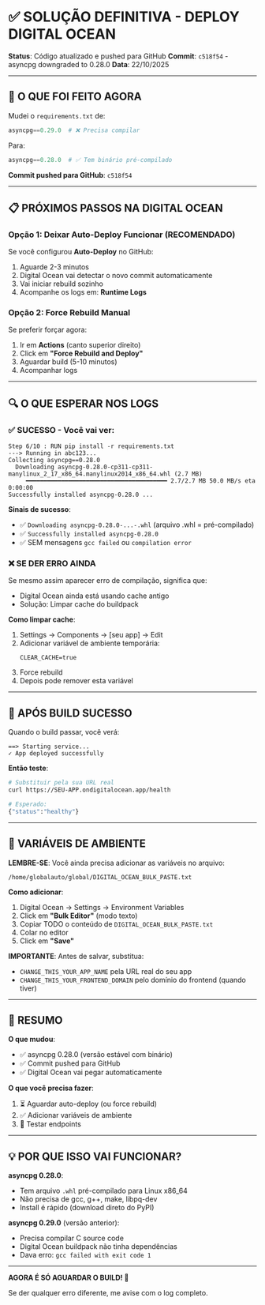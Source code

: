 # ✅ SOLUÇÃO DEFINITIVA - DEPLOY DIGITAL OCEAN

**Status**: Código atualizado e pushed para GitHub
**Commit**: `c518f54` - asyncpg downgraded to 0.28.0
**Data**: 22/10/2025

---

## 🎯 O QUE FOI FEITO AGORA

Mudei o `requirements.txt` de:
```python
asyncpg==0.29.0  # ❌ Precisa compilar
```

Para:
```python
asyncpg==0.28.0  # ✅ Tem binário pré-compilado
```

**Commit pushed para GitHub**: `c518f54`

---

## 📋 PRÓXIMOS PASSOS NA DIGITAL OCEAN

### **Opção 1: Deixar Auto-Deploy Funcionar (RECOMENDADO)**

Se você configurou **Auto-Deploy** no GitHub:

1. Aguarde 2-3 minutos
2. Digital Ocean vai detectar o novo commit automaticamente
3. Vai iniciar rebuild sozinho
4. Acompanhe os logs em: **Runtime Logs**

### **Opção 2: Force Rebuild Manual**

Se preferir forçar agora:

1. Ir em **Actions** (canto superior direito)
2. Click em **"Force Rebuild and Deploy"**
3. Aguardar build (5-10 minutos)
4. Acompanhar logs

---

## 🔍 O QUE ESPERAR NOS LOGS

### ✅ **SUCESSO** - Você vai ver:

```
Step 6/10 : RUN pip install -r requirements.txt
---> Running in abc123...
Collecting asyncpg==0.28.0
  Downloading asyncpg-0.28.0-cp311-cp311-manylinux_2_17_x86_64.manylinux2014_x86_64.whl (2.7 MB)
     ━━━━━━━━━━━━━━━━━━━━━━━━━━━━━━━━━━━━━━━━ 2.7/2.7 MB 50.0 MB/s eta 0:00:00
Successfully installed asyncpg-0.28.0 ...
```

**Sinais de sucesso**:
- ✅ `Downloading asyncpg-0.28.0-...-.whl` (arquivo .whl = pré-compilado)
- ✅ `Successfully installed asyncpg-0.28.0`
- ✅ SEM mensagens `gcc failed` ou `compilation error`

### ❌ **SE DER ERRO AINDA**

Se mesmo assim aparecer erro de compilação, significa que:
- Digital Ocean ainda está usando cache antigo
- Solução: Limpar cache do buildpack

**Como limpar cache**:
1. Settings → Components → [seu app] → Edit
2. Adicionar variável de ambiente temporária:
   ```
   CLEAR_CACHE=true
   ```
3. Force rebuild
4. Depois pode remover esta variável

---

## 🚀 APÓS BUILD SUCESSO

Quando o build passar, você verá:

```
==> Starting service...
✓ App deployed successfully
```

**Então teste**:

```bash
# Substituir pela sua URL real
curl https://SEU-APP.ondigitalocean.app/health

# Esperado:
{"status":"healthy"}
```

---

## 📝 VARIÁVEIS DE AMBIENTE

**LEMBRE-SE**: Você ainda precisa adicionar as variáveis no arquivo:
```
/home/globalauto/global/DIGITAL_OCEAN_BULK_PASTE.txt
```

**Como adicionar**:
1. Digital Ocean → Settings → Environment Variables
2. Click em **"Bulk Editor"** (modo texto)
3. Copiar TODO o conteúdo de `DIGITAL_OCEAN_BULK_PASTE.txt`
4. Colar no editor
5. Click em **"Save"**

**IMPORTANTE**: Antes de salvar, substitua:
- `CHANGE_THIS_YOUR_APP_NAME` pela URL real do seu app
- `CHANGE_THIS_YOUR_FRONTEND_DOMAIN` pelo domínio do frontend (quando tiver)

---

## 🎯 RESUMO

**O que mudou**:
- ✅ asyncpg 0.28.0 (versão estável com binário)
- ✅ Commit pushed para GitHub
- ✅ Digital Ocean vai pegar automaticamente

**O que você precisa fazer**:
1. ⏳ Aguardar auto-deploy (ou force rebuild)
2. ✅ Adicionar variáveis de ambiente
3. 🎉 Testar endpoints

---

## 💡 POR QUE ISSO VAI FUNCIONAR?

**asyncpg 0.28.0**:
- Tem arquivo `.whl` pré-compilado para Linux x86_64
- Não precisa de gcc, g++, make, libpq-dev
- Install é rápido (download direto do PyPI)

**asyncpg 0.29.0** (versão anterior):
- Precisa compilar C source code
- Digital Ocean buildpack não tinha dependências
- Dava erro: `gcc failed with exit code 1`

---

**AGORA É SÓ AGUARDAR O BUILD! 🚀**

Se der qualquer erro diferente, me avise com o log completo.
